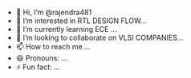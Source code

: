- 👋 Hi, I’m @rajendra481
- 👀 I’m interested in RTL DESIGN FLOW...
- 🌱 I’m currently learning ECE ...
- 💞️ I’m looking to collaborate on VLSI COMPANIES...
- 📫 How to reach me ...
- 😄 Pronouns: ...
- ⚡ Fun fact: ...

<!---
rajendra481/rajendra481 is a ✨ special ✨ repository because its `README.md` (this file) appears on your GitHub profile.
You can click the Preview link to take a look at your changes.
--->
